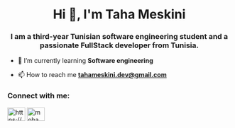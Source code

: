 <h1 align="center">Hi 👋, I'm Taha Meskini</h1>
<h3 align="center">I am a third-year Tunisian software engineering student and a passionate FullStack developer from Tunisia.</h3>

- 🌱 I’m currently learning **Software engineering**


- 📫 How to reach me **tahameskini.dev@gmail.com**

<h3 align="left">Connect with me:</h3>
<p align="left">
<a href="https://linkedin.com/in/https://www.linkedin.com/in/taha-meskini-488ab9190/" target="blank"><img align="center" src="https://raw.githubusercontent.com/rahuldkjain/github-profile-readme-generator/master/src/images/icons/Social/linked-in-alt.svg" alt="https://www.linkedin.com/in/taha-meskini-488ab9190/" height="30" width="40" /></a>
<a href="https://www.leetcode.com/mohamedtahameskini" target="blank"><img align="center" src="https://raw.githubusercontent.com/rahuldkjain/github-profile-readme-generator/master/src/images/icons/Social/leet-code.svg" alt="mohamedtahameskini" height="30" width="40" /></a>
</p>

